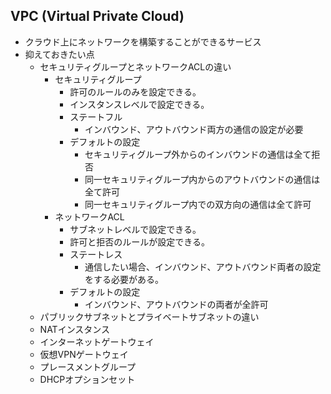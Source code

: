 ## VPC (Virtual Private Cloud)
* クラウド上にネットワークを構築することができるサービス
* 抑えておきたい点
  * セキュリティグループとネットワークACLの違い
    * セキュリティグループ
      * 許可のルールのみを設定できる。
      * インスタンスレベルで設定できる。
      * ステートフル
        * インバウンド、アウトバウンド両方の通信の設定が必要
      * デフォルトの設定
        * セキュリティグループ外からのインバウンドの通信は全て拒否
        * 同一セキュリティグループ内からのアウトバウンドの通信は全て許可
        * 同一セキュリティグループ内での双方向の通信は全て許可
    * ネットワークACL
      * サブネットレベルで設定できる。
      * 許可と拒否のルールが設定できる。
      * ステートレス
        * 通信したい場合、インバウンド、アウトバウンド両者の設定をする必要がある。
      * デフォルトの設定
        * インバウンド、アウトバウンドの両者が全許可
  * パブリックサブネットとプライベートサブネットの違い
  * NATインスタンス
  * インターネットゲートウェイ
  * 仮想VPNゲートウェイ
  * プレースメントグループ
  * DHCPオプションセット